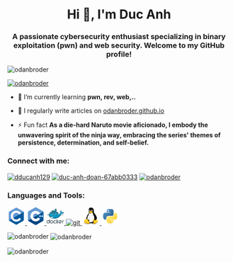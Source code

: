 <h1 align="center">Hi 👋, I'm Duc Anh</h1>
<h3 align="center">A passionate cybersecurity enthusiast specializing in binary exploitation (pwn) and web security. Welcome to my GitHub profile!</h3>

<p align="left"> <img src="https://komarev.com/ghpvc/?username=odanbroder&label=Profile%20views&color=0e75b6&style=flat" alt="odanbroder" /> </p>

<p align="left"> <a href="https://github.com/ryo-ma/github-profile-trophy"><img src="https://github-profile-trophy.vercel.app/?username=odanbroder" alt="odanbroder" /></a> </p>

- 🌱 I’m currently learning **pwn, rev, web,..**

- 📝 I regularly write articles on [odanbroder.github.io](https://odanbroder.github.io/)

- ⚡ Fun fact **As a die-hard Naruto movie aficionado, I embody the unwavering spirit of the ninja way, embracing the series' themes of persistence, determination, and self-belief.**

<h3 align="left">Connect with me:</h3>
<p align="left">
<a href="https://twitter.com/dducanh129" target="blank"><img align="center" src="https://raw.githubusercontent.com/rahuldkjain/github-profile-readme-generator/master/src/images/icons/Social/twitter.svg" alt="dducanh129" height="30" width="40" /></a>
<a href="https://linkedin.com/in/duc-anh-doan-67abb0333" target="blank"><img align="center" src="https://raw.githubusercontent.com/rahuldkjain/github-profile-readme-generator/master/src/images/icons/Social/linked-in-alt.svg" alt="duc-anh-doan-67abb0333" height="30" width="40" /></a>
<a href="https://www.leetcode.com/odanbroder" target="blank"><img align="center" src="https://raw.githubusercontent.com/rahuldkjain/github-profile-readme-generator/master/src/images/icons/Social/leet-code.svg" alt="odanbroder" height="30" width="40" /></a>
</p>

<h3 align="left">Languages and Tools:</h3>
<p align="left"> <a href="https://www.cprogramming.com/" target="_blank" rel="noreferrer"> <img src="https://raw.githubusercontent.com/devicons/devicon/master/icons/c/c-original.svg" alt="c" width="40" height="40"/> </a> <a href="https://www.w3schools.com/cpp/" target="_blank" rel="noreferrer"> <img src="https://raw.githubusercontent.com/devicons/devicon/master/icons/cplusplus/cplusplus-original.svg" alt="cplusplus" width="40" height="40"/> </a> <a href="https://www.docker.com/" target="_blank" rel="noreferrer"> <img src="https://raw.githubusercontent.com/devicons/devicon/master/icons/docker/docker-original-wordmark.svg" alt="docker" width="40" height="40"/> </a> <a href="https://git-scm.com/" target="_blank" rel="noreferrer"> <img src="https://www.vectorlogo.zone/logos/git-scm/git-scm-icon.svg" alt="git" width="40" height="40"/> </a> <a href="https://www.linux.org/" target="_blank" rel="noreferrer"> <img src="https://raw.githubusercontent.com/devicons/devicon/master/icons/linux/linux-original.svg" alt="linux" width="40" height="40"/> </a> <a href="https://www.python.org" target="_blank" rel="noreferrer"> <img src="https://raw.githubusercontent.com/devicons/devicon/master/icons/python/python-original.svg" alt="python" width="40" height="40"/> </a> </p>

<p><img align="left" src="https://github-readme-stats.vercel.app/api/top-langs?username=OdanBroder&show_icons=true&locale=en&layout=compact&theme=radical" alt="odanbroder" /></p>

<p>&nbsp;<img align="center" src="https://github-readme-stats.vercel.app/api?username=OdanBroder&show_icons=true&locale=en&theme=radical" alt="odanbroder" /></p>

<p><img align="center" src="https://github-readme-streak-stats.herokuapp.com/?user=OdanBroder&" alt="odanbroder" /></p>
